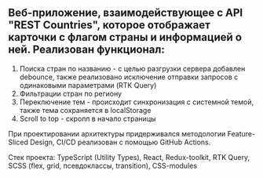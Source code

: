 ## Веб-приложение, взаимодействующее с API "REST Countries", которое отображает карточки с флагом страны и информацией о ней. Реализован функционал:
1) Поиска стран по названию - с целью разгрузки сервера добавлен debounce, также реализовано исключение отправки запросов с одинаковыми параметрами (RTK Query)
2) Фильтрации стран по региону
3) Переключение тем - происходит синхронизация с системной темой, также тема сохраняется в localStorage
4) Scroll to top - скролл в начало страницы

При проектировании архитектуры придерживался методологии Feature-Sliced Design, CI/CD реализован с помощью GitHub Actions.

Стек проекта: TypeScript (Utility Types), React, Redux-toolkit, RTK Query, SCSS (flex, grid, псевдоклассы, transition), CSS-modules
